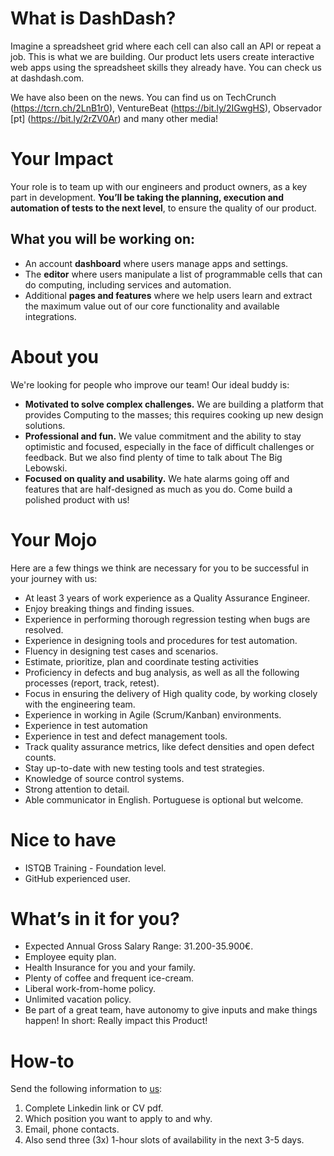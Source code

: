 # What is DashDash?
Imagine a spreadsheet grid where each cell can also call an API or repeat a job. This is what we are building. Our product lets users create interactive web apps using the spreadsheet skills they already have. You can check us at dashdash.com.

We have also been on the news. You can find us on TechCrunch (https://tcrn.ch/2LnB1r0), VentureBeat (https://bit.ly/2IGwgHS), Observador [pt] (https://bit.ly/2rZV0Ar) and many other media!

# Your Impact
Your role is to team up with our engineers and product owners, as a key part in development. 
**You’ll be taking the planning, execution and automation of tests to the next level**, to ensure the quality of our product.
## What you will be working on:
* An account **dashboard** where users manage apps and settings.
* The **editor** where users manipulate a list of programmable cells that can do computing, including services and automation.
* Additional **pages and features** where we help users learn and extract the maximum value out of our core functionality and available integrations.

# About you
We're looking for people who improve our team! Our ideal buddy is:
* **Motivated to solve complex challenges.** We are building a platform that provides Computing to the masses; this requires cooking up new design solutions.
* **Professional and fun.** We value commitment and the ability to stay optimistic and focused, especially in the face of difficult challenges or feedback. But we also find plenty of time to talk about The Big Lebowski.
* **Focused on quality and usability.** We hate alarms going off and features that are half-designed as much as you do. Come build a polished product with us!

# Your Mojo
Here are a few things we think are necessary for you to be successful in your journey with us:
* At least 3 years of work experience as a Quality Assurance Engineer.
* Enjoy breaking things and finding issues.
* Experience in performing thorough regression testing when bugs are resolved.
* Experience in designing tools and procedures for test automation.
* Fluency in designing test cases and scenarios.
* Estimate, prioritize, plan and coordinate testing activities
* Proficiency in defects and bug analysis, as well as all the following processes (report, track, retest).
* Focus in ensuring the delivery of High quality code, by working closely with the engineering team.
* Experience in working in Agile (Scrum/Kanban) environments.
* Experience in test automation
* Experience in test and defect management tools.
* Track quality assurance metrics, like defect densities and open defect counts.
* Stay up-to-date with new testing tools and test strategies.
* Knowledge of source control systems.
* Strong attention to detail.
* Able communicator in English. Portuguese is optional but welcome.

# Nice to have
* ISTQB Training - Foundation level.
* GitHub experienced user.

# What’s in it for you?
* Expected Annual Gross Salary Range: 31.200-35.900€.
* Employee equity plan.
* Health Insurance for you and your family.
* Plenty of coffee and frequent ice-cream.
* Liberal work-from-home policy.
* Unlimited vacation policy.
* Be part of a great team, have autonomy to give inputs and make things happen! In short: Really impact this Product!

# How-to
Send the following information to [us](mailto:join@dashdash.com):
   1. Complete Linkedin link or CV pdf.
   2. Which position you want to apply to and why.
   3. Email, phone contacts.
   4. Also send three (3x) 1-hour slots of availability in the next 3-5 days.
